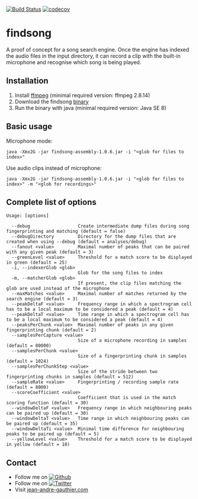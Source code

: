 [![Build Status](https://travis-ci.org/jean-andre-gauthier/findsong.svg?branch=master)](https://travis-ci.org/jean-andre-gauthier/findsong)
[![codecov](https://codecov.io/gh/jean-andre-gauthier/findsong/branch/master/graph/badge.svg)](https://codecov.io/gh/jean-andre-gauthier/findsong)

# findsong

A proof of concept for a song search engine. Once the engine has indexed the audio files in the input directory, it can record a clip with the built-in microphone and recognise which song is being played.

## Installation

1. Install [ffmpeg](https://ffmpeg.org/download.html) (minimal required version: ffmpeg 2.8.14)
2. Download the findsong [binary](https://github.com/jean-andre-gauthier/findsong/raw/master/bin/findsong-assembly-1.0.6.jar)
3. Run the binary with java (minimal required version: Java SE 8)

## Basic usage

Microphone mode:
```
java -Xmx2G -jar findsong-assembly-1.0.6.jar -i "<glob for files to index>"
```

Use audio clips instead of microphone:
```
java -Xmx2G -jar findsong-assembly-1.0.6.jar -i "<glob for files to index>" -m "<glob for recordings>"
```

## Complete list of options

```
Usage: [options]

  --debug                  Create intermediate dump files during song fingerprinting and matching (default = false)
  --debugDirectory         Directory for the dump files that are created when using --debug (default = analyses/debug)
  --fanout <value>         Maximal number of peaks that can be paired with any given peak (default = 3)
  --greenLevel <value>     Threshold for a match score to be displayed in green (default = 25)
  -i, --indexerGlob <glob>
                           Glob for the song files to index
  -m, --matcherGlob <glob>
                           If present, the clip files matching the glob are used instead of the microphone
  --maxMatches <value>     Maximal number of matches returned by the search engine (default = 3)
  --peakDeltaF <value>     Frequency range in which a spectrogram cell has to be a local maximum to be considered a peak (default = 4)
  --peakDeltaT <value>     Time range in which a spectrogram cell has to be a local maximum to be considered a peak (default = 4)
  --peaksPerChunk <value>  Maximal number of peaks in any given fingerprinting chunk (default = 2)
  --samplesPerCapture <value>
                           Size of a microphone recording in samples (default = 80000)
  --samplesPerChunk <value>
                           Size of a fingerprinting chunk in samples (default = 1024)
  --samplesPerChunkStep <value>
                           Size of the stride between two fingerprinting chunks in samples (default = 512)
  --sampleRate <value>     Fingerprinting / recording sample rate (default = 8000)
  --scoreCoefficient <value>
                           Coefficient that is used in the match scoring function (default = 30)
  --windowDeltaF <value>   Frequency range in which neighbouring peaks can be paired up (default = 30)
  --windowDeltaT <value>   Time range in which neighbouring peaks can be paired up (default = 35)
  --windowDeltaTi <value>  Minimal time difference for neighbouring peaks to be paired up (default = 5)
  --yellowLevel <value>    Threshold for a match score to be displayed in yellow (default = 10)
```

## Contact

* Follow me on [![Github][1.1]][1]
* Follow me on [![Twitter][2.1]][2]
* Visit [jean-andre-gauthier.com](https://jean-andre-gauthier.com)

[1.1]: http://i.imgur.com/9I6NRUm.png
[2.1]: http://i.imgur.com/wWzX9uB.png

[1]: https://github.com/jean-andre-gauthier
[2]: https://twitter.com/_jagauthier
